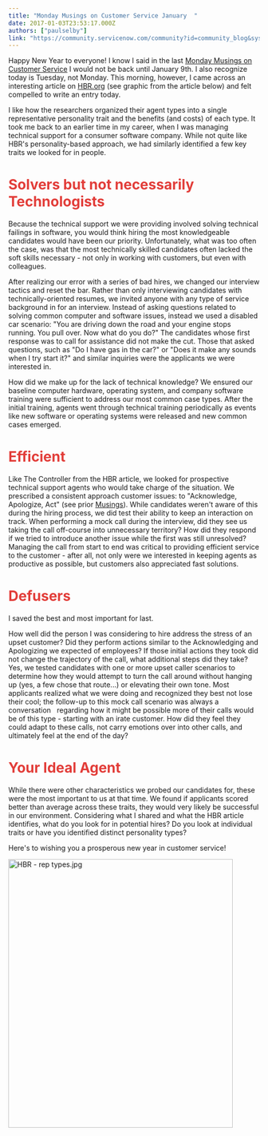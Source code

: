 ```yaml
---
title: "Monday Musings on Customer Service January  "
date: 2017-01-03T23:53:17.000Z
authors: ["paulselby"]
link: "https://community.servicenow.com/community?id=community_blog&sys_id=0b3deae5dbd0dbc01dcaf3231f9619ed"
---
```

<p>Happy New Year to everyone! I know I said in the last <a title="" _jive_internal="true" href="/community/service-management/blog/2016/12/19/monday-musings-on-customer-service-december-19-2016">Monday Musings on Customer Service</a> I would not be back until January 9th. I also recognize today is Tuesday, not Monday. This morning, however, I came across an interesting article on <a title="br.org/2017/01/kick-ass-customer-service" href="https://hbr.org/2017/01/kick-ass-customer-service">HBR.org</a> (see graphic from the article below) and felt compelled to write an entry today.</p><p></p><p>I like how the researchers organized their agent types into a single representative personality trait and the benefits (and costs) of each type. It took me back to an earlier time in my career, when I was managing technical support for a consumer software company. While not quite like HBR's personality-based approach, we had similarly identified a few key traits we looked for in people.</p><p></p><h1><span style="color: #e23d39;">Solvers but not necessarily Technologists</span></h1><p>Because the technical support we were providing involved solving technical failings in software, you would think hiring the most knowledgeable candidates would have been our priority. Unfortunately, what was too often the case, was that the most technically skilled candidates often lacked the soft skills necessary - not only in working with customers, but even with colleagues.</p><p></p><p>After realizing our error with a series of bad hires, we changed our interview tactics and reset the bar. Rather than only interviewing candidates with technically-oriented resumes, we invited anyone with any type of service background in for an interview. Instead of asking questions related to solving common computer and software issues, instead we used a disabled car scenario: "You are driving down the road and your engine stops running. You pull over. Now what do you do?" The candidates whose first response was to call for assistance did not make the cut. Those that asked questions, such as "Do I have gas in the car?" or "Does it make any sounds when I try start it?" and similar inquiries were the applicants we were interested in. </p><p></p><p>How did we make up for the lack of technical knowledge? We ensured our baseline computer hardware, operating system, and company software training were sufficient to address our most common case types. After the initial training, agents went through technical training periodically as events like new software or operating systems were released and new common cases emerged.</p><p></p><h1><span style="color: #e23d39;">Efficient</span></h1><p>Like The Controller from the HBR article, we looked for prospective technical support agents who would take charge of the situation. We prescribed a consistent approach customer issues: to "Acknowledge, Apologize, Act" (see prior <a title="" _jive_internal="true" href="/community/service-management/blog/2016/12/12/monday-musings-on-customer-service-december-12-2016">Musings</a>). While candidates weren't aware of this during the hiring process, we did test their ability to keep an interaction on track. When performing a mock call during the interview, did they see us taking the call off-course into unnecessary territory? How did they respond if we tried to introduce another issue while the first was still unresolved? Managing the call from start to end was critical to providing efficient service to the customer - after all, not only were we interested in keeping agents as productive as possible, but customers also appreciated fast solutions.</p><p></p><h1><span style="color: #e23d39;">Defusers</span></h1><p>I saved the best and most important for last.</p><p></p><p>How well did the person I was considering to hire address the stress of an upset customer? Did they perform actions similar to the Acknowledging and Apologizing we expected of employees? If those initial actions they took did not change the trajectory of the call, what additional steps did they take? Yes, we tested candidates with one or more upset caller scenarios to determine how they would attempt to turn the call around without hanging up (yes, a few chose that route...) or elevating their own tone. Most applicants realized what we were doing and recognized they best not lose their cool; the follow-up to this mock call scenario was always a conversation   regarding how it might be possible more of their calls would be of this type - starting with an irate customer. How did they feel they could adapt to these calls, not carry emotions over into other calls, and ultimately feel at the end of the day?</p><p></p><h1><span style="color: #e23d39;">Your Ideal Agent</span></h1><p>While there were other characteristics we probed our candidates for, these were the most important to us at that time. We found if applicants scored better than average across these traits, they would very likely be successful in our environment. Considering what I shared and what the HBR article identifies, what do you look for in potential hires? Do you look at individual traits or have you identified distinct personality types?</p><p></p><p>Here's to wishing you a prosperous new year in customer service!</p><p></p><p><img  alt="HBR - rep types.jpg" class="image-1 jive-image" height="538" src="9417a88edbd0dfc068c1fb651f9619e1.iix" style="width: 450px; height: 537.8225806451613px;" width="450"/></p>